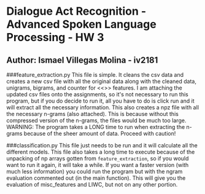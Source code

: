 # Dialogue Act Recognition - Advanced Spoken Language Processing - HW 3
## Author: Ismael Villegas Molina - iv2181

###feature_extraction.py
This file is simple. It cleans the csv data and creates a new csv file with all the original data along with the cleaned
data, unigrams, bigrams, and counter for <<>> features. I am attaching the updated csv files onto the assignments, so 
it's not necessary to run this program, but if you do decide to run it, all you have to do is click run and it will 
extract all the necessary information. This also creates a npz file with all the necessary n-grams (also attached). This
is because without this compressed version of the n-grams, the files would be much too large. WARNING: The program takes
a LONG time to run when extracting the n-grams because of the sheer amount of data. Proceed with caution!

###classification.py
This file just needs to be run and it will calculate all the different models. This file also takes a long time to 
execute because of the unpacking of np arrays gotten from `feature_extraction`, so if you would want to run it again, it
will take a while. If you want a faster version (with much less information) you could run the program but with the 
ngram evaluation commented out (in the main function). This will give you the evaluation of misc_features and LIWC, but 
not on any other portion.